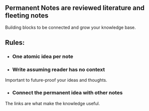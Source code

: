 ## Permanent Notes are reviewed literature and fleeting notes
Building blocks to be connected and grow your knowledge base.
## Rules:
- ### One atomic idea per note
- ### Write assuming reader has no context
Important to future-proof your ideas and thoughts.
- ### Connect the permanent idea with other notes
The links are what make the knowledge useful.